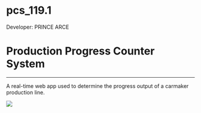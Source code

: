 # pcs_119.1
Developer: PRINCE ARCE

<h1>Production Progress Counter System</h1>
<hr>

A real-time web app used to determine the progress output of a carmaker production line.

<img src="https://prince-i.github.io/Image/systems/progresscounter.jpg"/>
